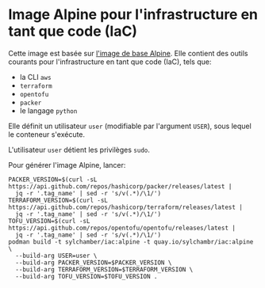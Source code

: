 # Image Alpine pour l'infrastructure en tant que code (IaC)

Cette image est basée sur [l'image de base Alpine](../../base/alpine/README.md). Elle contient des outils courants pour l'infrastructure en tant que code (IaC), tels que:

* la CLI `aws`
* `terraform`
* `opentofu`
* `packer`
* le langage `python`

Elle définit un utilisateur `user` (modifiable par l'argument `USER`), sous lequel le conteneur s'exécute.

L'utilisateur `user` détient les privilèges `sudo`.

Pour générer l'image Alpine, lancer:

```shell
PACKER_VERSION=$(curl -sL https://api.github.com/repos/hashicorp/packer/releases/latest |
  jq -r '.tag_name' | sed -r 's/v(.*)/\1/')
TERRAFORM_VERSION=$(curl -sL https://api.github.com/repos/hashicorp/terraform/releases/latest |
  jq -r '.tag_name' | sed -r 's/v(.*)/\1/')
TOFU_VERSION=$(curl -sL https://api.github.com/repos/opentofu/opentofu/releases/latest |
  jq -r '.tag_name' | sed -r 's/v(.*)/\1/')
podman build -t sylchamber/iac:alpine -t quay.io/sylchambr/iac:alpine \
  --build-arg USER=user \
  --build-arg PACKER_VERSION=$PACKER_VERSION \
  --build-arg TERRAFORM_VERSION=$TERRAFORM_VERSION \
  --build-arg TOFU_VERSION=$TOFU_VERSION .
```
